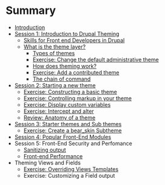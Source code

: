 # Summary

* [Introduction](README.md)
* [Session 1: Introduction to Drupal Theming](introduction_to_drupal_theming.md)
   * [Skills for Front end Developers in Drupal](skills_for_front_end_developers_in_drupal.md)
   * [What is the theme layer?](what_is_the_theme_layer.md)
       * [Types of themes](types_of_themes.md)
       * [Exercise: Change the default administrative theme](exercise_change_the_default_administrative_theme.md)
       * [How does theming work?](how_does_theming_work.md)
       * [Exercise: Add a contributed theme](exercise_add_a_contributed_theme.md)
       * [The chain of command](the_chain_of_command.md)
* [Session 2: Starting a new theme](session_2_starting_a_new_theme.md)
   * [Exercise: Constructing a basic theme](exercise_constructing_a_basic_theme.md)
   * [Exercise: Controlling markup in your theme](exercise_controlling_markup_in_your_theme.md)
   * [Exercise: Display custom variables](exercise_display_custom_variables.md)
   * [Exercise: Intercept and alter](exercise_intercept_and_alter.md)
   * [Review: Anatomy of a theme](review_anatomy_of_a_theme.md)
* [Session 3: Starter themes and Sub themes](starter_themes_and_sub_themes.md)
   * [Exercise: Create a bear_skin Subtheme](exercise_create_a_bearskin_subtheme.md)
* [Session 4: Popular Front-End Modules](session_4_popular_front-end_modules.md)
* Session 5: Front-End Security and Perfomance
   * [Sanitizing output](sanitizing_output.md)
   * [Front-end Performance](front-end_performance.md)
* Theming Views and Fields
   * [Exercise: Overriding Views Templates](overriding_views_templates.md)
   * Exercise: Customizing a Field output

